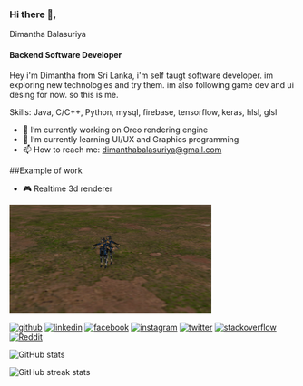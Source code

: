 ### Hi there 👋, 
Dimantha Balasuriya
#### Backend Software Developer
Hey i'm Dimantha from Sri Lanka, i'm self taugt software developer. im exploring new technologies and try them. im also following game dev and ui desing for now. so this is me.

Skills: Java, C/C++, Python, mysql, firebase, tensorflow, keras, hlsl, glsl

- 🔭 I’m currently working on Oreo rendering engine 
- 🌱 I’m currently learning UI/UX and Graphics programming 
- 📫 How to reach me: dimanthabalasuriya@gmail.com 

##Example of work
- 🎮 Realtime 3d renderer
<a href="https://github.com/DimanthaBalasuriya/OREO_RENDERER">
<img src="https://github.com/DimanthaBalasuriya/DimanthaBalasuriya/blob/main/two.PNG" width="356">
</a>


[<img src='https://cdn.jsdelivr.net/npm/simple-icons@3.0.1/icons/github.svg' alt='github' height='30' color='merko'>](https://github.com/DimanthaBalasuriya)  [<img src='https://cdn.jsdelivr.net/npm/simple-icons@3.0.1/icons/linkedin.svg' alt='linkedin' height='30'>](https://www.linkedin.com/in/dimantha-balasuriya-69048a1a7/)  [<img src='https://cdn.jsdelivr.net/npm/simple-icons@3.0.1/icons/facebook.svg' alt='facebook' height='30'>](https://www.facebook.com/chamod.diyamantha.79)  [<img src='https://cdn.jsdelivr.net/npm/simple-icons@3.0.1/icons/instagram.svg' alt='instagram' height='30'>](https://www.instagram.com/chamod_diyamantha/)  [<img src='https://cdn.jsdelivr.net/npm/simple-icons@3.0.1/icons/twitter.svg' alt='twitter' height='30'>](https://twitter.com/Dimanth36444277)  [<img src='https://cdn.jsdelivr.net/npm/simple-icons@3.0.1/icons/stackoverflow.svg' alt='stackoverflow' height='30'>](https://stackoverflow.com/users/chamod-dimantha)  [<img src='https://cdn.jsdelivr.net/npm/simple-icons@3.0.1/icons/reddit.svg' alt='Reddit' height='30'>](https://www.reddit.com/user/IllustriousDevice221)  

![GitHub stats](https://github-readme-stats.vercel.app/api?username=DimanthaBalasuriya&show_icons=true&theme=merko)  

![GitHub streak stats](https://github-readme-streak-stats.herokuapp.com/?user=DimanthaBalasuriya&theme=merko)  

